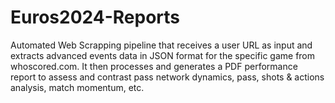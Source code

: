 # Euros2024-Reports

Automated Web Scrapping pipeline that receives a user URL as input and extracts advanced events data in JSON format for the specific game from whoscored.com. It then processes and generates a PDF performance report to assess and contrast pass network dynamics, pass, shots & actions analysis, match momentum, etc.
